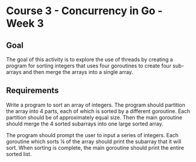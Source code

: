 # Course 3 - Concurrency in Go - Week 3
## Goal
The goal of this activity is to explore the use of threads by creating a program for sorting integers that uses four goroutines to create four sub-arrays and then merge the arrays into a single array.



## Requirements
Write a program to sort an array of integers. The program should partition the array into 4 parts, each of which is sorted by a different goroutine. Each partition should be of approximately equal size. Then the main goroutine should merge the 4 sorted subarrays into one large sorted array. 

The program should prompt the user to input a series of integers. Each goroutine which sorts ¼ of the array should print the subarray that it will sort. When sorting is complete, the main goroutine should print the entire sorted list.
